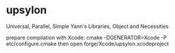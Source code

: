 # upsylon
Universal, Parallel, Simple Yann's Libraries, Object and Necessities

prepare compilation with Xcode:
	cmake -DGENERATOR=Xcode -P etc/configure.cmake
then
	open forge/Xcode/upsylon.xcodeproject
